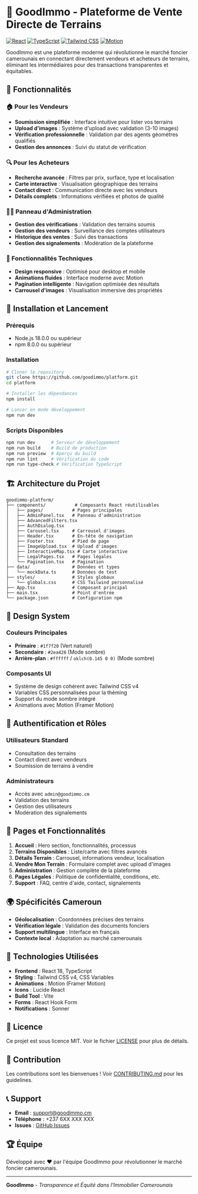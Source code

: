 # 🏡 GoodImmo - Plateforme de Vente Directe de Terrains

[![React](https://img.shields.io/badge/React-18.2.0-blue.svg)](https://reactjs.org/)
[![TypeScript](https://img.shields.io/badge/TypeScript-5.2.2-blue.svg)](https://www.typescriptlang.org/)
[![Tailwind CSS](https://img.shields.io/badge/Tailwind_CSS-4.0.0-38B2AC.svg)](https://tailwindcss.com/)
[![Motion](https://img.shields.io/badge/Motion-10.16.0-purple.svg)](https://motion.dev/)

GoodImmo est une plateforme moderne qui révolutionne le marché foncier camerounais en connectant directement vendeurs et acheteurs de terrains, éliminant les intermédiaires pour des transactions transparentes et équitables.

## 🌟 Fonctionnalités

### 🏠 Pour les Vendeurs
- **Soumission simplifiée** : Interface intuitive pour lister vos terrains
- **Upload d'images** : Système d'upload avec validation (3-10 images)
- **Vérification professionnelle** : Validation par des agents géomètres qualifiés
- **Gestion des annonces** : Suivi du statut de vérification

### 🔍 Pour les Acheteurs
- **Recherche avancée** : Filtres par prix, surface, type et localisation
- **Carte interactive** : Visualisation géographique des terrains
- **Contact direct** : Communication directe avec les vendeurs
- **Détails complets** : Informations vérifiées et photos de qualité

### 👨‍💼 Panneau d'Administration
- **Gestion des vérifications** : Validation des terrains soumis
- **Gestion des vendeurs** : Surveillance des comptes utilisateurs
- **Historique des ventes** : Suivi des transactions
- **Gestion des signalements** : Modération de la plateforme

### 📱 Fonctionnalités Techniques
- **Design responsive** : Optimisé pour desktop et mobile
- **Animations fluides** : Interface moderne avec Motion
- **Pagination intelligente** : Navigation optimisée des résultats
- **Carrousel d'images** : Visualisation immersive des propriétés

## 🚀 Installation et Lancement

### Prérequis
- Node.js 18.0.0 ou supérieur
- npm 8.0.0 ou supérieur

### Installation
```bash
# Cloner le repository
git clone https://github.com/goodimmo/platform.git
cd platform

# Installer les dépendances
npm install

# Lancer en mode développement
npm run dev
```

### Scripts Disponibles
```bash
npm run dev      # Serveur de développement
npm run build    # Build de production
npm run preview  # Aperçu du build
npm run lint     # Vérification du code
npm run type-check # Vérification TypeScript
```

## 🏗️ Architecture du Projet

```
goodimmo-platform/
├── components/           # Composants React réutilisables
│   ├── pages/           # Pages principales
│   ├── AdminPanel.tsx   # Panneau d'administration
│   ├── AdvancedFilters.tsx
│   ├── AuthDialog.tsx
│   ├── Carousel.tsx     # Carrousel d'images
│   ├── Header.tsx       # En-tête de navigation
│   ├── Footer.tsx       # Pied de page
│   ├── ImageUpload.tsx  # Upload d'images
│   ├── InteractiveMap.tsx # Carte interactive
│   ├── LegalPages.tsx   # Pages légales
│   └── Pagination.tsx   # Pagination
├── data/                # Données et types
│   └── mockData.ts      # Données de test
├── styles/              # Styles globaux
│   └── globals.css      # CSS Tailwind personnalisé
├── App.tsx              # Composant principal
├── main.tsx             # Point d'entrée
└── package.json         # Configuration npm
```

## 🎨 Design System

### Couleurs Principales
- **Primaire** : `#1f7f20` (Vert naturel)
- **Secondaire** : `#2ea426` (Mode sombre)
- **Arrière-plan** : `#ffffff` / `oklch(0.145 0 0)` (Mode sombre)

### Composants UI
- Système de design cohérent avec Tailwind CSS v4
- Variables CSS personnalisées pour la théming
- Support du mode sombre intégré
- Animations avec Motion (Framer Motion)

## 🔐 Authentification et Rôles

### Utilisateurs Standard
- Consultation des terrains
- Contact direct avec vendeurs
- Soumission de terrains à vendre

### Administrateurs
- Accès avec `admin@goodimmo.cm`
- Validation des terrains
- Gestion des utilisateurs
- Modération des signalements

## 📱 Pages et Fonctionnalités

1. **Accueil** : Hero section, fonctionnalités, processus
2. **Terrains Disponibles** : Liste/carte avec filtres avancés
3. **Détails Terrain** : Carrousel, informations vendeur, localisation
4. **Vendre Mon Terrain** : Formulaire complet avec upload d'images
5. **Administration** : Gestion complète de la plateforme
6. **Pages Légales** : Politique de confidentialité, conditions, etc.
7. **Support** : FAQ, centre d'aide, contact, signalements

## 🌍 Spécificités Cameroun

- **Géolocalisation** : Coordonnées précises des terrains
- **Vérification légale** : Validation des documents fonciers
- **Support multilingue** : Interface en français
- **Contexte local** : Adaptation au marché camerounais

## 🔧 Technologies Utilisées

- **Frontend** : React 18, TypeScript
- **Styling** : Tailwind CSS v4, CSS Variables
- **Animations** : Motion (Framer Motion)
- **Icons** : Lucide React
- **Build Tool** : Vite
- **Forms** : React Hook Form
- **Notifications** : Sonner

## 📄 Licence

Ce projet est sous licence MIT. Voir le fichier [LICENSE](LICENSE) pour plus de détails.

## 🤝 Contribution

Les contributions sont les bienvenues ! Voir [CONTRIBUTING.md](CONTRIBUTING.md) pour les guidelines.

## 📞 Support

- **Email** : support@goodimmo.cm
- **Téléphone** : +237 6XX XXX XXX
- **Issues** : [GitHub Issues](https://github.com/goodimmo/platform/issues)

## 🏆 Équipe

Développé avec ❤️ par l'équipe GoodImmo pour révolutionner le marché foncier camerounais.

---

**GoodImmo** - *Transparence et Équité dans l'Immobilier Camerounais*